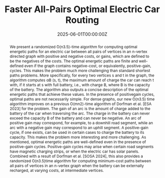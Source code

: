 ---
title: 'Faster All-Pairs Optimal Electric Car Routing'

# Authors
# If you created a profile for a user (e.g. the default `admin` user), write the username (folder name) here
# and it will be replaced with their full name and linked to their profile.
authors:
  - Dani Dorfman
  - Haim Kaplan
  - Robert E. Tarjan
  - Mikkel Thorup
  - Uri Zwick

# Author notes (optional)
#author_notes:
#  - 'Equal contribution'
#  - 'Equal contribution'

date: '2025-06-01T00:00:00Z'
doi: ''

# Schedule page publish date (NOT publication's date).
publishDate: '2025-05-01T00:00:00Z'

# Publication type.
# Accepts a single type but formatted as a YAML list (for Hugo requirements).
# Enter a publication type from the CSL standard.
publication_types: ['paper-conference']

# Publication name and optional abbreviated publication name.
publication: In *ICALP*
publication_short: In *ICALP*

abstract: We present a randomized  ̃O(n3.5)-time algorithm for computing optimal energetic paths for an electric car between all pairs of vertices in an n-vertex directed graph with positive and negative costs, or gains, which are defined to be the negatives of the costs. The optimal energetic paths are finite and well-defined even if the graph contains negative-cost, or equivalently, positive-gain, cycles. This makes the problem much more challenging than standard shortest paths problems. More specifically, for every two vertices s and t in the graph, the algorithm computes αB (s, t), the maximum amount of charge the car can reach t with, if it starts at s with full battery, i.e., with charge B, where B is the capacity of the battery. The algorithm also outputs a concise description of the optimal energetic paths that achieve these values. In the presence of positivegain cycles, optimal paths are not necessarily simple. For dense graphs, our new  ̃O(n3.5) time algorithm improves on a previous  ̃O(mn2)-time algorithm of Dorfman et al. [ESA 2023] for the problem. The gain of an arc is the amount of charge added to the battery of the car when traversing the arc. The charge in the battery can never exceed the capacity B of the battery and can never be negative. An arc of positive gain may correspond, for example, to a downhill road segment, while an arc with a negative gain may correspond to an uphill segment. A positive-gain cycle, if one exists, can be used in certain cases to charge the battery to its capacity. This makes the problem more interesting and more challenging. As mentioned, optimal energetic paths are well-defined even in the presence of positive-gain cycles. Positive-gain cycles may arise when certain road segments have magnetic charging strips, or when the electric car has solar panels. Combined with a result of Dorfman et al. [SOSA 2024], this also provides a randomized  ̃O(n3.5)time algorithm for computing minimum-cost paths between all pairs of vertices in an n-vertex graph when the battery can be externally recharged, at varying costs, at intermediate vertices.

# Summary. An optional shortened abstract.
#summary: Lorem ipsum dolor sit amet, consectetur adipiscing elit. Duis posuere tellus ac convallis placerat. Proin tincidunt magna sed ex sollicitudin condimentum.

tags: []

# Display this page in the Featured widget?
#featured: true

# Custom links (uncomment lines below)
# links:
# - name: Custom Link
#   url: http://example.org

url_pdf: ''
#url_code: 'https://github.com/wowchemy/wowchemy-hugo-themes'
#url_dataset: 'https://github.com/wowchemy/wowchemy-hugo-themes'
#url_poster: ''
#url_project: ''
#url_slides: ''
#url_source: 'https://github.com/wowchemy/wowchemy-hugo-themes'
#url_video: 'https://youtube.com'

# Featured image
# To use, add an image named `featured.jpg/png` to your page's folder.
#image:
#  caption: 'Image credit: [**Unsplash**](https://unsplash.com/photos/pLCdAaMFLTE)'
#  focal_point: ''
#  preview_only: false

# Associated Projects (optional).
#   Associate this publication with one or more of your projects.
#   Simply enter your project's folder or file name without extension.
#   E.g. `internal-project` references `content/project/internal-project/index.md`.
#   Otherwise, set `projects: []`.
projects: []
#  - example

url_slides: "all-pairs-icalp25.pptx"

# Slides (optional).
#   Associate this publication with Markdown slides.
#   Simply enter your slide deck's filename without extension.
#   E.g. `slides: "example"` references `content/slides/example/index.md`.
#   Otherwise, set `slides: ""`.
slides: ""
---